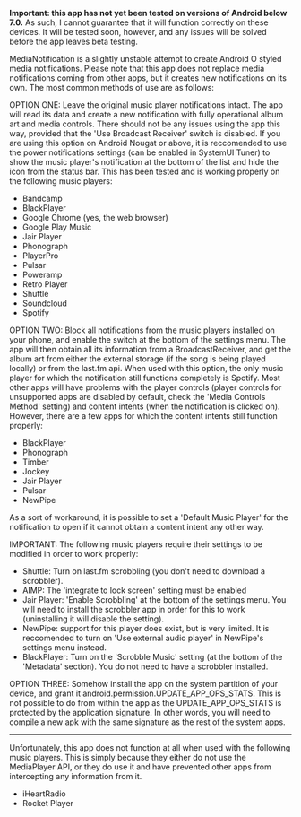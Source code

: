 **Important: this app has not yet been tested on versions of Android below 7.0.**
As such, I cannot guarantee that it will function correctly on these devices. It will be tested soon, however, and any issues will be solved before the app leaves beta testing.

MediaNotification is a slightly unstable attempt to create Android O styled media notifications. Please note that this app does not replace media notifications coming from other apps, but it creates new notifications on its own. The most common methods of use are as follows:

OPTION ONE:
Leave the original music player notifications intact. The app will read its data and create a new notification with fully operational album art and media controls. There should not be any issues using the app this way, provided that the 'Use Broadcast Receiver' switch is disabled. If you are using this option on Android Nougat or above, it is reccomended to use the power notifications settings (can be enabled in SystemUI Tuner) to show the music player's notification at the bottom of the list and hide the icon from the status bar. This has been tested and is working properly on the following music players:
  - Bandcamp
  - BlackPlayer
  - Google Chrome (yes, the web browser)
  - Google Play Music
  - Jair Player
  - Phonograph
  - PlayerPro
  - Pulsar
  - Poweramp
  - Retro Player
  - Shuttle
  - Soundcloud
  - Spotify

OPTION TWO:
Block all notifications from the music players installed on your phone, and enable the switch at the bottom of the settings menu. The app will then obtain all its information from a BroadcastReceiver, and get the album art from either the external storage (if the song is being played locally) or from the last.fm api. When used with this option, the only music player for which the notification still functions completely is Spotify. Most other apps will have problems with the player controls (player controls for unsupported apps are disabled by default, check the 'Media Controls Method' setting) and content intents (when the notification is clicked on). However, there are a few apps for which the content intents still function properly:
  - BlackPlayer
  - Phonograph
  - Timber
  - Jockey
  - Jair Player
  - Pulsar
  - NewPipe

As a sort of workaround, it is possible to set a 'Default Music Player' for the notification to open if it cannot obtain a content intent any other way.

IMPORTANT: The following music players require their settings to be modified in order to work properly:
  - Shuttle: Turn on last.fm scrobbling (you don't need to download a scrobbler).
  - AIMP: The 'integrate to lock screen' setting must be enabled
  - Jair Player: 'Enable Scrobbling' at the bottom of the settings menu. You will need to install the scrobbler app in order for this to work (uninstalling it will disable the setting).
  - NewPipe: support for this player does exist, but is very limited. It is reccomended to turn on 'Use external audio player' in NewPipe's settings menu instead.
  - BlackPlayer: Turn on the 'Scrobble Music' setting (at the bottom of the 'Metadata' section). You do not need to have a scrobbler installed.

OPTION THREE:
Somehow install the app on the system partition of your device, and grant it android.permission.UPDATE_APP_OPS_STATS. This is not possible to do from within the app as the UPDATE_APP_OPS_STATS is protected by the application signature. In other words, you will need to compile a new apk with the same signature as the rest of the system apps.

---

Unfortunately, this app does not function at all when used with the following music players. This is simply because they either do not use the MediaPlayer API, or they do use it and have prevented other apps from intercepting any information from it.
  - iHeartRadio
  - Rocket Player
